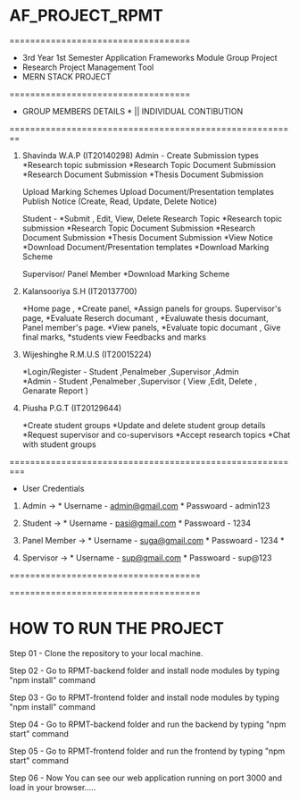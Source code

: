# AF_PROJECT_RPMT
===================================

* 3rd Year 1st Semester Application Frameworks Module Group Project 
* Research Project Management Tool 
* MERN STACK PROJECT 

===================================

* GROUP MEMBERS DETAILS * || INDIVIDUAL CONTIBUTION

========================================================

1. Shavinda W.A.P (IT20140298) 
      Admin - Create Submission types 
                  *Research topic submission
                  *Research Topic Document Submission
                  *Research Document Submission
                  *Thesis Document Submission
                  
      Upload Marking Schemes
      Upload Document/Presentation templates
      Publish Notice (Create, Read, Update, Delete Notice)
               
      Student -
                  *Submit , Edit, View, Delete Research Topic
                  *Research topic submission
                  *Research Topic Document Submission
                  *Research Document Submission
                  *Thesis Document Submission
                  *View Notice
                  *Download Document/Presentation templates
                  *Download Marking Scheme
                  
      Supervisor/ Panel Member
                  *Download Marking Scheme
                           
      
3. Kalansooriya S.H (IT20137700)

      *Home page , 
      *Create panel, 
      *Assign panels for groups. Supervisor's page,
      *Evaluate Reserch documant ,
      *Evaluwate thesis documant, Panel member's page.
      *View panels, 
      *Evaluate topic documant , Give final marks, 
      *students view Feedbacks and marks
        
4. Wijeshinghe R.M.U.S (IT20015224) 
  
      *Login/Register - Student ,Penalmeber ,Supervisor ,Admin  
      *Admin - Student ,Penalmeber ,Supervisor ( View ,Edit, Delete , Genarate Report )     

4. Piusha P.G.T (IT20129644)
      
      *Create student groups
      *Update and delete student group details
      *Request supervisor and co-supervisors
      *Accept research topics
      *Chat with student groups 

=========================================================

* User Credentials

1. Admin -> 
       * Username - admin@gmail.com 
       * Passwoard - admin123
       
1. Student -> 
       * Username - pasi@gmail.com 
       * Passwoard - 1234

1. Panel Member -> 
       * Username - suga@gmail.com
       * Passwoard - 1234
       *
1. Spervisor -> 
       * Username - sup@gmail.com
       * Passwoard - sup@123


=====================================


=====================================

HOW TO RUN THE PROJECT
======================
Step 01 - Clone the repository to your local machine.

Step 02 - Go to RPMT-backend folder and install node modules by typing "npm install" command

Step 03 - Go to RPMT-frontend folder and install node modules by typing "npm install" command

Step 04 - Go to RPMT-backend folder and run the backend by typing "npm start" command

Step 05 - Go to RPMT-frontend folder and run the frontend by typing "npm start" command

Step 06 - Now You can see our web application running on port 3000 and load in your browser.....


